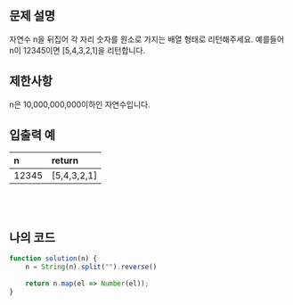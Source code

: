 ## 문제 설명

자연수 n을 뒤집어 각 자리 숫자를 원소로 가지는 배열 형태로 리턴해주세요. 예를들어 n이 12345이면 [5,4,3,2,1]을 리턴합니다.

## 제한사항

n은 10,000,000,000이하인 자연수입니다.

## 입출력 예

|n|return|
|:------|:---|
|12345|[5,4,3,2,1]|

<br/>
<br/>

## 나의 코드

```js
function solution(n) {
    n = String(n).split("").reverse()
    
    return n.map(el => Number(el));
}
```

